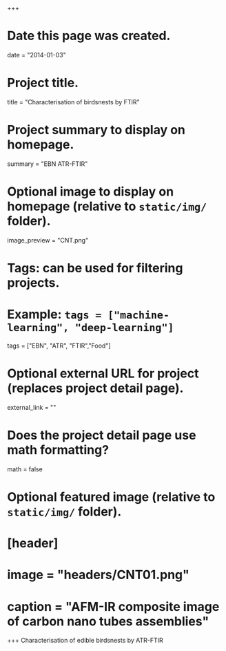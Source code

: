+++
# Date this page was created.
date = "2014-01-03"

# Project title.
title = "Characterisation of birdsnests by FTIR"

# Project summary to display on homepage.
summary = "EBN ATR-FTIR"

# Optional image to display on homepage (relative to `static/img/` folder).
image_preview = "CNT.png"

# Tags: can be used for filtering projects.
# Example: `tags = ["machine-learning", "deep-learning"]`
tags = ["EBN", "ATR", "FTIR","Food"]

# Optional external URL for project (replaces project detail page).
external_link = ""

# Does the project detail page use math formatting?
math = false

# Optional featured image (relative to `static/img/` folder).
# [header]
# image = "headers/CNT01.png"
# caption = "AFM-IR composite image of carbon nano tubes assemblies"

+++
Characterisation of edible birdsnests by ATR-FTIR
